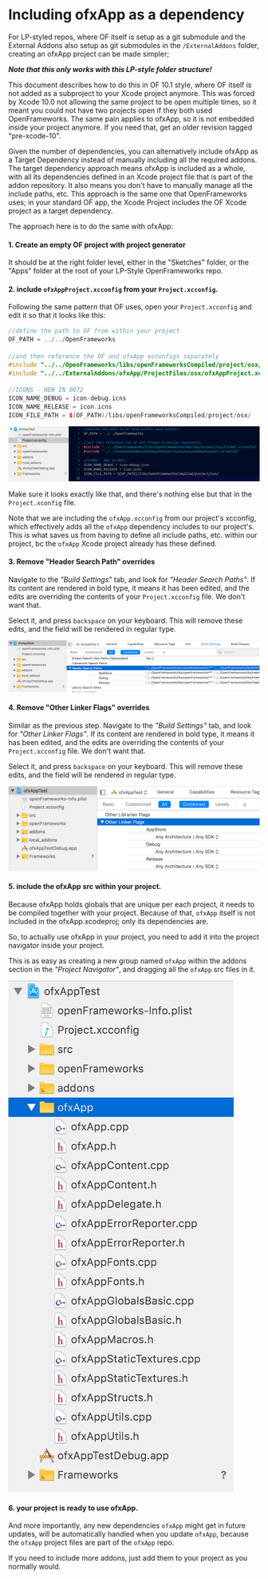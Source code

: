 # Including ofxApp as a dependency

For LP-styled repos, where OF itself is setup as a git submodule and the External Addons also setup as git submodules in the `/ExternalAddons` folder, creating an ofxApp project can be made simpler;

***Note that this only works with this LP-style folder structure!***

This document describes how to do this in OF 10.1 style, where OF itself is not added as a subproject to your Xcode project anymore. This was forced by Xcode 10.0 not allowing the same project to be open multiple times, so it meant you could not have two projects open if they both used OpenFrameworks. The same pain applies to ofxApp, so it is not embedded inside your project anymore. If you need that, get an older revision tagged "pre-xcode-10".

Given the number of dependencies, you can alternatively include ofxApp as a Target Dependency instead of manually including all the required addons. The target dependency approach means ofxApp is included as a whole, with all its dependencies defined in an Xcode project file that is part of the addon repository. It also means you don't have to manually manage all the include paths, etc. This approach is the same one that OpenFrameworks uses; in your standard OF app, the Xcode Project includes the OF Xcode project as a target dependency.

The approach here is to do the same with ofxApp:

#### 1. Create an empty OF project with project generator

It should be at the right folder level, either in the "Sketches" folder, or the "Apps" folder at the root of your LP-Style OpenFrameworks repo.

#### 2. include `ofxAppProject.xcconfig` from your `Project.xcconfig`.

Following the same pattern that OF uses, open your `Project.xcconfig` and edit it so that it looks like this:

```c++
//define the path to OF from within your project
OF_PATH = ../../OpenFrameworks

//and then reference the OF and ofxApp xcconfigs separately
#include "../../OpenFrameworks/libs/openFrameworksCompiled/project/osx/CoreOF.xcconfig"
#include "../../ExternalAddons/ofxApp/ProjectFiles/osx/ofxAppProject.xcconfig"

//ICONS - NEW IN 0072
ICON_NAME_DEBUG = icon-debug.icns
ICON_NAME_RELEASE = icon.icns
ICON_FILE_PATH = $(OF_PATH)/libs/openFrameworksCompiled/project/osx/
```

![](ReadMeImages/xcconfig.PNG)

Make sure it looks exactly like that, and there's nothing else but that in the `Project.xconfig` file.

Note that we are including the `ofxApp.xcconfig` from our project's xcconfig, which effectively adds all the `ofxApp` dependency includes to our project's. This is what saves us from having to define all include paths, etc. within our project, bc the `ofxApp` Xcode project already has these defined.

#### 3. Remove "Header Search Path" overrides

Navigate to the *"Build Settings"* tab, and look for *"Header Search Paths"*. If its content are rendered in bold type, it means it has been edited, and the edits are overriding the contents of your `Project.xcconfig` file. We don't want that.

Select it, and press `backspace` on your keyboard. This will remove these edits, and the field will be rendered in regular type.

![](ReadMeImages/rmEdits.PNG)

#### 4. Remove "Other Linker Flags" overrides

Similar as the previous step. Navigate to the *"Build Settings"* tab, and look for *"Other Linker Flags"*. If its content are rendered in bold type, it means it has been edited, and the edits are overriding the contents of your `Project.xcconfig` file. We don't want that.

Select it, and press `backspace` on your keyboard. This will remove these edits, and the field will be rendered in regular type.

![](ReadMeImages/rmEdits2.PNG)

#### 5. include the ofxApp src within your project.

Because ofxApp holds globals that are unique per each project, it needs to be compiled together with your project. Because of that, `ofxApp` itself is not included in the ofxApp.xcodeproj; only its dependencies are.

So, to actually use ofxApp in your project, you need to add it into the project navigator inside your project.

This is as easy as creating a new group named `ofxApp` within the addons section in the *"Project Navigator"*, and dragging all the `ofxApp` src files in it.

![](ReadMeImages/ofxAppAddon.PNG)


#### 6. your project is ready to use ofxApp.

And more importantly, any new dependencies `ofxApp` might get in future updates, will be automatically handled when you update `ofxApp`, because the `ofxApp` project files are part of the `ofxApp` repo.

If you need to include more addons, just add them to your project as you normally would.
